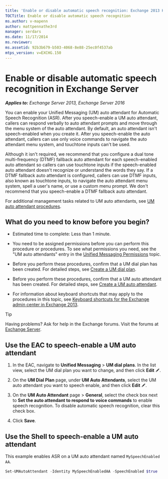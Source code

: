 ```yaml
---
title: 'Enable or disable automatic speech recognition: Exchange 2013 Help'
TOCTitle: Enable or disable automatic speech recognition
ms.author: v-mapenn
author: mattpennathe3rd
manager: serdars
ms.date: 11/17/2014
ms.reviewer:
ms.assetid: 92b3b679-b503-4068-8e88-25ec0f4537ab
mtps_version: v=EXCHG.150
---
```


# Enable or disable automatic speech recognition in Exchange Server

_**Applies to:** Exchange Server 2013, Exchange Server 2016_

You can enable your Unified Messaging (UM) auto attendant for Automatic Speech Recognition (ASR). After you speech-enable a UM auto attendant, callers can respond verbally to auto attendant prompts and move through the menu system of the auto attendant. By default, an auto attendant isn't speech-enabled when you create it. After you speech-enable the auto attendant, callers can use only voice commands to navigate the auto attendant menu system, and touchtone inputs can't be used.

Although it isn't required, we recommend that you configure a dual tone multi-frequency (DTMF) fallback auto attendant for each speech-enabled auto attendant so callers can use touchtone inputs if the speech-enabled auto attendant doesn't recognize or understand the words they say. If a DTMF fallback auto attendant is configured, callers can use DTMF inputs, also known as touchtone inputs, to navigate the auto attendant menu system, spell a user's name, or use a custom menu prompt. We don't recommend that you speech-enable a DTMF fallback auto attendant.

For additional management tasks related to UM auto attendants, see [UM auto attendant procedures](um-auto-attendant-procedures-exchange-2013-help.md).

## What do you need to know before you begin?

- Estimated time to complete: Less than 1 minute.

- You need to be assigned permissions before you can perform this procedure or procedures. To see what permissions you need, see the "UM auto attendants" entry in the [Unified Messaging Permissions](https://technet.microsoft.com/library/d326c3bc-8f33-434a-bf02-a83cc26a5498.aspx) topic.

- Before you perform these procedures, confirm that a UM dial plan has been created. For detailed steps, see [Create a UM dial plan](create-um-dial-plan-exchange-2013-help.md).

- Before you perform these procedures, confirm that a UM auto attendant has been created. For detailed steps, see [Create a UM auto attendant](create-a-um-auto-attendant-exchange-2013-help.md).

- For information about keyboard shortcuts that may apply to the procedures in this topic, see [Keyboard shortcuts for the Exchange admin center in Exchange 2013](keyboard-shortcuts-in-the-exchange-admin-center-2013-help.md).

> [!TIP]
> Having problems? Ask for help in the Exchange forums. Visit the forums at [Exchange Server](https://go.microsoft.com/fwlink/p/?linkId=60612).

## Use the EAC to speech-enable a UM auto attendant

1. In the EAC, navigate to **Unified Messaging** \> **UM dial plans**. In the list view, select the UM dial plan you want to change, and then click **Edit** ![Edit icon](images/ITPro_EAC_EditIcon.gif).

2. On the **UM Dial Plan** page, under **UM Auto Attendants**, select the UM auto attendant you want to speech enable, and then click **Edit** ![Edit icon](images/ITPro_EAC_EditIcon.gif).

3. On the **UM Auto Attendant** page \> **General**, select the check box next to **Set the auto attendant to respond to voice commands** to enable speech recognition. To disable automatic speech recognition, clear this check box.

4. Click **Save**.

## Use the Shell to speech-enable a UM auto attendant

This example enables ASR on a UM auto attendant named `MySpeechEnabled AA`.

```powershell
Set-UMAutoAttendant -Identity MySpeechEnabledAA -SpeechEnabled $true
```

